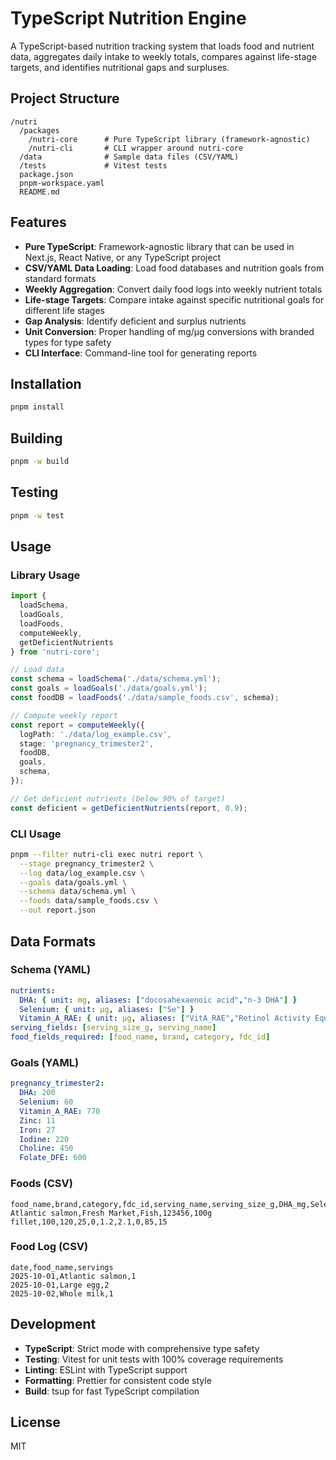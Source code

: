 # TypeScript Nutrition Engine

A TypeScript-based nutrition tracking system that loads food and nutrient data, aggregates daily intake to weekly totals, compares against life-stage targets, and identifies nutritional gaps and surpluses.

## Project Structure

```
/nutri
  /packages
    /nutri-core      # Pure TypeScript library (framework-agnostic)
    /nutri-cli       # CLI wrapper around nutri-core
  /data              # Sample data files (CSV/YAML)
  /tests             # Vitest tests
  package.json
  pnpm-workspace.yaml
  README.md
```

## Features

- **Pure TypeScript**: Framework-agnostic library that can be used in Next.js, React Native, or any TypeScript project
- **CSV/YAML Data Loading**: Load food databases and nutrition goals from standard formats
- **Weekly Aggregation**: Convert daily food logs into weekly nutrient totals
- **Life-stage Targets**: Compare intake against specific nutritional goals for different life stages
- **Gap Analysis**: Identify deficient and surplus nutrients
- **Unit Conversion**: Proper handling of mg/µg conversions with branded types for type safety
- **CLI Interface**: Command-line tool for generating reports

## Installation

```bash
pnpm install
```

## Building

```bash
pnpm -w build
```

## Testing

```bash
pnpm -w test
```

## Usage

### Library Usage

```typescript
import {
  loadSchema,
  loadGoals,
  loadFoods,
  computeWeekly,
  getDeficientNutrients
} from 'nutri-core';

// Load data
const schema = loadSchema('./data/schema.yml');
const goals = loadGoals('./data/goals.yml');
const foodDB = loadFoods('./data/sample_foods.csv', schema);

// Compute weekly report
const report = computeWeekly({
  logPath: './data/log_example.csv',
  stage: 'pregnancy_trimester2',
  foodDB,
  goals,
  schema,
});

// Get deficient nutrients (below 90% of target)
const deficient = getDeficientNutrients(report, 0.9);
```

### CLI Usage

```bash
pnpm --filter nutri-cli exec nutri report \
  --stage pregnancy_trimester2 \
  --log data/log_example.csv \
  --goals data/goals.yml \
  --schema data/schema.yml \
  --foods data/sample_foods.csv \
  --out report.json
```

## Data Formats

### Schema (YAML)

```yaml
nutrients:
  DHA: { unit: mg, aliases: ["docosahexaenoic acid","n-3 DHA"] }
  Selenium: { unit: µg, aliases: ["Se"] }
  Vitamin_A_RAE: { unit: µg, aliases: ["VitA_RAE","Retinol Activity Equivalents"] }
serving_fields: [serving_size_g, serving_name]
food_fields_required: [food_name, brand, category, fdc_id]
```

### Goals (YAML)

```yaml
pregnancy_trimester2:
  DHA: 200
  Selenium: 60
  Vitamin_A_RAE: 770
  Zinc: 11
  Iron: 27
  Iodine: 220
  Choline: 450
  Folate_DFE: 600
```

### Foods (CSV)

```csv
food_name,brand,category,fdc_id,serving_name,serving_size_g,DHA_mg,Selenium_µg,Vitamin_A_RAE_µg,Zinc_mg,Iron_mg,Iodine_µg,Choline_mg,Folate_DFE_µg
Atlantic salmon,Fresh Market,Fish,123456,100g fillet,100,120,25,0,1.2,2.1,0,85,15
```

### Food Log (CSV)

```csv
date,food_name,servings
2025-10-01,Atlantic salmon,1
2025-10-01,Large egg,2
2025-10-02,Whole milk,1
```

## Development

- **TypeScript**: Strict mode with comprehensive type safety
- **Testing**: Vitest for unit tests with 100% coverage requirements
- **Linting**: ESLint with TypeScript support
- **Formatting**: Prettier for consistent code style
- **Build**: tsup for fast TypeScript compilation

## License

MIT
